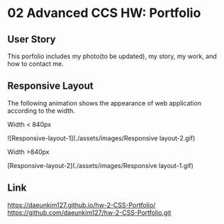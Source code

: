 # 02 Advanced CCS HW: Portfolio

## User Story

This porfolio includes my photo(to be updated), my story, my work, and how to contact me.

## Responsive Layout 

The following animation shows the appearance of web application according to the width.

Width < 840px

![Responsive-layout-1](./assets/images/Responsive layout-2.gif)

Width >840px

[Responsive-layout-2](./assets/images/Responsive layout-1.gif)

## Link

  https://daeunkim127.github.io/hw-2-CSS-Portfolio/
  https://github.com/daeunkim127/hw-2-CSS-Portfolio.git
